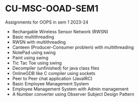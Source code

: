 # CU-MSC-OOAD-SEM1
Assignments for OOPS in sem 1 2023-24

- Rechargable Wireless Sensor Network (RWSN)
- Basic multithreading
- RWSN with multithreading
- Canteen (Producer-Consumer problem) with multithreading
- NotePad using swing
- Paint using swing
- Tic Tac Toe using swing
- Decompiler (unfinished) for java class files
- OnlineGDB like C compiler using sockets
- Peer to Peer chat application (JavaIRC)
- Basic Employee Management System
- Employee Management System with Admin management
- A Number converter using Observer Subject Design Pattern